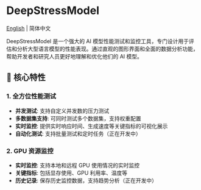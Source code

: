 # DeepStressModel

[English](./README_en.md) | 简体中文

DeepStressModel 是一个强大的 AI 模型性能测试和监控工具，专门设计用于评估和分析大型语言模型的性能表现。通过直观的图形界面和全面的数据分析功能，帮助开发者和研究人员更好地理解和优化他们的 AI 模型。

## 🌟 核心特性

### 1. 全方位性能测试
- **并发测试**: 支持自定义并发数的压力测试
- **多数据集支持**: 可同时测试多个数据集，支持权重配置
- **实时监控**: 提供实时响应时间、生成速度等关键指标的可视化展示
- **自动化测试**: 支持批量测试和定时任务（正在开发中）

### 2. GPU 资源监控
- **实时监控**: 支持本地和远程 GPU 使用情况的实时监控
- **关键指标**: 包括显存使用、GPU 利用率、温度等
- **历史记录**: 保存历史监控数据，支持趋势分析（正在开发中） 